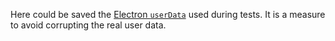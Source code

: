 Here could be saved the [Electron `userData`](https://electron.atom.io/docs/all/#appgetpathname) used during tests.
It is a measure to avoid corrupting the real user data.
